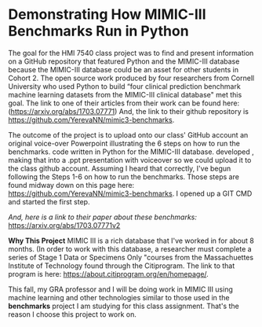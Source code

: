# Demonstrating How MIMIC-III Benchmarks Run in Python
The goal for the HMI 7540 class project was to find and present information on a GitHub repository that featured Python and the MIMIC-III database because the MIMIC-III database could be an asset for other students in Cohort 2. The open source work produced by four researchers from Cornell University who used Python to build “four clinical prediction benchmark machine learning datasets from the MIMIC-III clinical database" met this goal. The link to one of their articles from their work can be found here: (https://arxiv.org/abs/1703.07771)  And, the link to their github repository is https://github.com/YerevaNN/mimic3-benchmarks.

The outcome of the project is to upload onto our class' GitHub account an original voice-over Powerpoint illustrating the 6 steps on how to run the benchmarks.  code written in Python for the MIMIC-III database. developed , making that into a .ppt presentation with voiceover so we could upload it to the class github account. Assuming I heard that correctly, I've begun following the Steps 1-6 on how to run the benchmarks. Those steps are found midway down on this page here:  https://github.com/YerevaNN/mimic3-benchmarks. I opened up a GIT CMD and started the first step. 


*And, here is a link to their paper about these benchmarks:*
https://arxiv.org/abs/1703.07771v2

**Why This Project**
MIMIC III is a rich database that I've worked in for about 8 months. (In order to work with this database, a researcher must complete a series of Stage 1 Data or Specimens Only "courses from the Massachuettes Institute of Technology found through the Citiprogram. The link to that program is here:
https://about.citiprogram.org/en/homepage/. 

This fall, my GRA professor and I will be doing work in MIMIC III using machine learning and other technologies similar to those used in the **benchmarks** project I am studying for this class assignment. That's the reason I choose this project to work on. 
